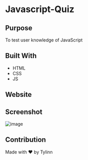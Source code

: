 # Javascript-Quiz

## Purpose
To test user knowledge of JavaScript

## Built With
* HTML
* CSS
* JS
## Website


## Screenshot
![image](https://user-images.githubusercontent.com/84997566/125283134-f8c81500-e2cc-11eb-88d3-6087ded4f653.png)

## Contribution
Made with :heart: by Tylinn
